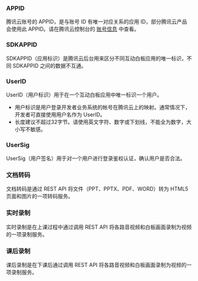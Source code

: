 ### APPID
腾讯云账号的 APPID，是与账号 ID 有唯一对应关系的应用 ID，部分腾讯云产品会使用此 APPID。请在腾讯云控制台的 [账号信息](https://console.qcloud.com/developer) 中查看。

### SDKAPPID
SDKAPPID（应用标识）是腾讯云后台用来区分不同互动白板应用的唯一标识，不同  SDKAPPID 之间的数据不互通。

### UserID
UserID（用户标识）用于在一个互动白板应用中唯一标识一个用户。

- 用户标识是用户登录开发者业务系统的帐号在腾讯云上的映射。通常情况下，开发者可直接使用用户名作为 UserID。
- 长度建议不超过32字节。请使用英文字符、数字或下划线，不能全为数字，大小写不敏感。

### UserSig
UserSig（用户签名）用于对一个用户进行登录鉴权认证，确认用户是否合法。

### 文档转码
文档转码是通过 REST API 将文件（PPT、PPTX、PDF、WORD）转为 HTML5 页面和图片的一项转码服务。

### 实时录制
实时录制是在上课过程中通过调用 REST API 将各路音视频和白板画面录制为视频的一项录制服务。

### 课后录制
课后录制是在下课后通过调用 REST API 将各路音视频和白板画面录制为视频的一项录制服务。

